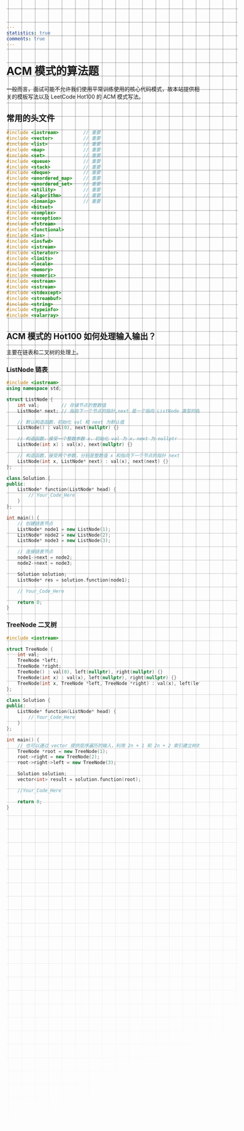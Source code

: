 ```yaml
---
statistics: true
comments: true
---
```


<style>
body {
  position: relative; /* 确保 body 元素的 position 属性为非静态值 */
}

body::before {
  --size: 35px; /* 调整网格单元大小 */
  --line: color-mix(in hsl, canvasText, transparent 60%); /* 调整线条透明度 */
  content: '';
  height: 100vh;
  width: 100%;
  position: absolute; /* 修改为 absolute 以使其随页面滚动 */
  background: linear-gradient(
        90deg,
        var(--line) 1px,
        transparent 1px var(--size)
      )
      50% 50% / var(--size) var(--size),
    linear-gradient(var(--line) 1px, transparent 1px var(--size)) 50% 50% /
      var(--size) var(--size);
  -webkit-mask: linear-gradient(-20deg, transparent 30%, white 80%);
          mask: linear-gradient(-20deg, transparent 30%, white 80%);
  top: 0;
  transform-style: flat;
  pointer-events: none;
  z-index: -1;
}

@media (max-width: 768px) {
  body::before {
    display: none; /* 在手机端隐藏网格效果 */
  }
}
</style>

# ACM 模式的算法题

一般而言，面试可能不允许我们使用平常训练使用的核心代码模式，故本站提供相关的模板写法以及 LeetCode Hot100 的 ACM 模式写法。

## 常用的头文件

```C++
#include <iostream>         // 重要
#include <vector>           // 重要
#include <list>             // 重要
#include <map>              // 重要
#include <set>              // 重要
#include <queue>            // 重要
#include <stack>            // 重要
#include <deque>            // 重要
#include <unordered_map>    // 重要
#include <unordered_set>    // 重要
#include <utility>          // 重要
#include <algorithm>        // 重要
#include <iomanip>          // 重要
#include <bitset>
#include <complex>
#include <exception>
#include <fstream>
#include <functional>
#include <ios>
#include <iosfwd>
#include <istream>
#include <iterator>
#include <limits>
#include <locale>
#include <memory>
#include <numeric>
#include <ostream>
#include <sstream>
#include <stdexcept>
#include <streambuf>
#include <string>
#include <typeinfo>
#include <valarray>
```

## ACM 模式的 Hot100 如何处理输入输出？

主要在链表和二叉树的处理上。

### ListNode 链表

```C++
#include <iostream>
using namespace std;

struct ListNode {
    int val;        // 存储节点的整数值
    ListNode* next; // 指向下一个节点的指针,next 是一个指向 ListNode 类型的指针

    // 默认构造函数，初始化 val 和 next 为默认值
    ListNode() : val(0), next(nullptr) {}

    // 构造函数，接受一个整数参数 x，初始化 val 为 x，next 为 nullptr
    ListNode(int x) : val(x), next(nullptr) {}

    // 构造函数，接受两个参数，分别是整数值 x 和指向下一个节点的指针 next
    ListNode(int x, ListNode* next) : val(x), next(next) {}
};

class Solution {
public:
    ListNode* function(ListNode* head) {
        // Your_Code_Here
    }
};

int main() {
    // 创建链表节点
    ListNode* node1 = new ListNode(1);
    ListNode* node2 = new ListNode(2);
    ListNode* node3 = new ListNode(3);

    // 连接链表节点
    node1->next = node2;
    node2->next = node3;

    Solution solution;
    ListNode* res = solution.function(node1);

    // Your_Code_Here

    return 0;
}
```

### TreeNode 二叉树

```C++
#include <iostream>

struct TreeNode {
    int val;
    TreeNode *left;
    TreeNode *right;
    TreeNode() : val(0), left(nullptr), right(nullptr) {}
    TreeNode(int x) : val(x), left(nullptr), right(nullptr) {}
    TreeNode(int x, TreeNode *left, TreeNode *right) : val(x), left(left), right(right) {}
};

class Solution {
public:
    ListNode* function(ListNode* head) {
        // Your_Code_Here
    }
};

int main() {
    // 也可以通过 vector 提供层序遍历的输入，利用 2n + 1 和 2n + 2 索引建立树的左右节点
    TreeNode *root = new TreeNode(1);
    root->right = new TreeNode(2);
    root->right->left = new TreeNode(3);

    Solution solution;
    vector<int> result = solution.function(root);

    //Your_Code_Here

    return 0;
}
```